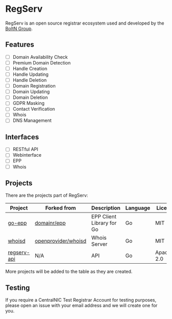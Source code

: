 # RegServ
RegServ is an open source registrar ecosystem used and developed by the [BoltN Group](https://boltn.uk "BoltN Group").

## Features
- [ ] Domain Availability Check
- [ ] Premium Domain Detection
- [ ] Handle Creation
- [ ] Handle Updating
- [ ] Handle Deletion
- [ ] Domain Registration
- [ ] Domain Updating
- [ ] Domain Deletion
- [ ] GDPR Masking
- [ ] Contact Verification
- [ ] Whois
- [ ] DNS Management

## Interfaces
- [ ] RESTful API
- [ ] Webinterface
- [ ] EPP
- [ ] Whois

## Projects
There are the projects part of RegServ:

| Project  | Forked from  | Description  | Language | License |
| ------------ | ------------ | ------------ | ------------ | ------------ |
| [go-epp](https://github.com/BoltNGroup/go-epp "go-epp")  | [domainr/epp](https://github.com/domainr/epp "domainr/epp")  | EPP Client Library for Go  | Go | MIT |
| [whoisd](https://github.com/BoltNGroup/whoisd "whoisd")  | [openprovider/whoisd](https://github.com/openprovider/whoisd "openprovider/whoisd") | Whois Server | Go | MIT |
| [regserv-api](https://github.com/BoltNGroup/regserv-api "regserv-api")  | N/A | API | Go | Apache-2.0 |

More projects will be added to the table as they are created.

## Testing
If you require a CentralNIC Test Registrar Account for testing purposes, please open an issue with your email address and we will create one for you.
